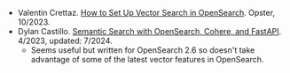 - Valentin Crettaz. [How to Set Up Vector Search in OpenSearch](https://opster.com/guides/opensearch/opensearch-machine-learning/how-to-set-up-vector-search-in-opensearch/). Opster, 10/2023.
- Dylan Castillo. [Semantic Search with OpenSearch, Cohere, and FastAPI](https://dylancastillo.co/posts/semantic-search-with-opensearch-cohere-and-fastapi.html). 4/2023, updated: 7/2024.
    - Seems useful but written for OpenSearch 2.6 so doesn't take advantage of some of the latest vector features in OpenSearch.